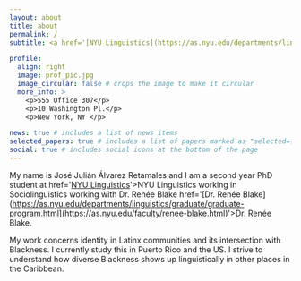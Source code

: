 ```yaml
---
layout: about
title: about
permalink: /
subtitle: <a href='[NYU Linguistics](https://as.nyu.edu/departments/linguistics/graduate/graduate-program.html)'>NYU Linguistics</a>.

profile:
  align: right
  image: prof_pic.jpg
  image_circular: false # crops the image to make it circular
  more_info: >
    <p>555 Office 307</p>
    <p>10 Washington Pl.</p>
    <p>New York, NY </p>

news: true # includes a list of news items
selected_papers: true # includes a list of papers marked as "selected={true}"
social: true # includes social icons at the bottom of the page
---
```

My name is José Julián Álvarez Retamales and I am a second year PhD student at href='[NYU Linguistics](https://as.nyu.edu/departments/linguistics/graduate/graduate-program.html)'>NYU Linguistics working in Sociolinguistics working with Dr. Renée Blake href='[Dr. Renée Blake](https://as.nyu.edu/departments/linguistics/graduate/graduate-program.html](https://as.nyu.edu/faculty/renee-blake.html)'>Dr. Renée Blake.

My work concerns identity in Latinx communities and its intersection with Blackness. I currently study this in Puerto Rico and the US. I strive to understand how diverse Blackness shows up linguistically in other places in the Caribbean.

